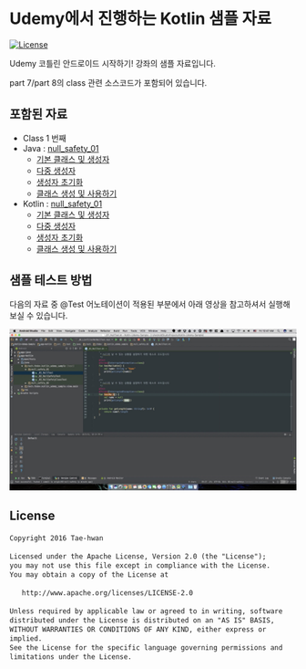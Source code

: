 # Udemy에서 진행하는 Kotlin 샘플 자료

[![License](https://img.shields.io/hexpm/l/plug.svg)]()

Udemy 코틀린 안드로이드 시작하기! 강좌의 샘플 자료입니다.

part 7/part 8의 class 관련 소스코드가 포함되어 있습니다.

## 포함된 자료

- Class 1 번째
 - Java : [null_safety_01](https://github.com/taehwandev/Kotlin-Udemy-Sample/tree/03-class/app-java/src/test/java/tech/thdev/java_udemy_sample/class_01)
    - [기본 클래스 및 생성자](https://github.com/taehwandev/Kotlin-Udemy-Sample/blob/03-class/app-java/src/test/java/tech/thdev/java_udemy_sample/class_01/_01_Constructor.java)
    - [다중 생성자](https://github.com/taehwandev/Kotlin-Udemy-Sample/blob/03-class/app-java/src/test/java/tech/thdev/java_udemy_sample/class_01/_02_MultiConstructor.java)
    - [생성자 초기화](https://github.com/taehwandev/Kotlin-Udemy-Sample/blob/03-class/app-java/src/test/java/tech/thdev/java_udemy_sample/class_01/_03_ConstructorInit.java)
    - [클래스 생성 및 사용하기](https://github.com/taehwandev/Kotlin-Udemy-Sample/blob/03-class/app-java/src/test/java/tech/thdev/java_udemy_sample/class_01/_04_ConstructorInitTest.java)
 - Kotlin : [null_safety_01](https://github.com/taehwandev/Kotlin-Udemy-Sample/tree/02-null-safety/app-kotlin/src/test/java/tech/thdev/kotlin_udemy_sample/null_safety_01)
    - [기본 클래스 및 생성자](https://github.com/taehwandev/Kotlin-Udemy-Sample/blob/03-class/app-kotlin/src/test/java/tech/thdev/kotlin_udemy_sample/class_01/_01_Constructor.kt)
    - [다중 생성자](https://github.com/taehwandev/Kotlin-Udemy-Sample/blob/03-class/app-kotlin/src/test/java/tech/thdev/kotlin_udemy_sample/class_01/_02_MultiConstructor.kt)
    - [생성자 초기화](https://github.com/taehwandev/Kotlin-Udemy-Sample/blob/03-class/app-kotlin/src/test/java/tech/thdev/kotlin_udemy_sample/class_01/_03_ConstructorInit.kt)
    - [클래스 생성 및 사용하기](https://github.com/taehwandev/Kotlin-Udemy-Sample/blob/03-class/app-kotlin/src/test/java/tech/thdev/kotlin_udemy_sample/class_01/_04_ConstructorInitTest.kt)

## 샘플 테스트 방법

다음의 자료 중 @Test 어노테이션이 적용된 부분에서 아래 영상을 참고하셔서 실행해보실 수 있습니다.

[![tutorial]](https://youtu.be/mEODXbAwOV4)


## License

```
Copyright 2016 Tae-hwan

Licensed under the Apache License, Version 2.0 (the "License");
you may not use this file except in compliance with the License.
You may obtain a copy of the License at

   http://www.apache.org/licenses/LICENSE-2.0

Unless required by applicable law or agreed to in writing, software
distributed under the License is distributed on an "AS IS" BASIS,
WITHOUT WARRANTIES OR CONDITIONS OF ANY KIND, either express or implied.
See the License for the specific language governing permissions and
limitations under the License.
```

[tutorial]: images/tutorial.jpg
